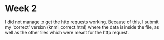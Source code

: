 # Week 2
I did not manage to get the http requests working. Because of this, I submit my 'correct' version (knmi_correct.html) where the data
is inside the file, as well as the other files which were meant for the http request.